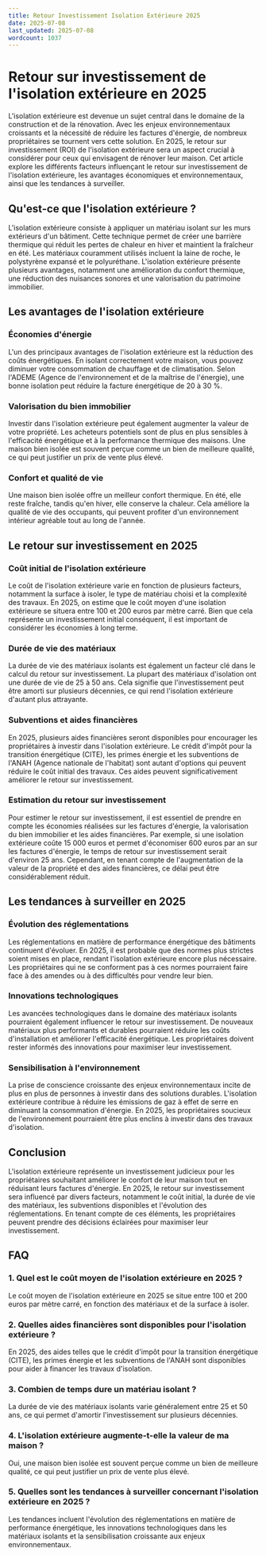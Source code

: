 ```yaml
---
title: Retour Investissement Isolation Extérieure 2025
date: 2025-07-08
last_updated: 2025-07-08
wordcount: 1037
---
```


# Retour sur investissement de l'isolation extérieure en 2025

L'isolation extérieure est devenue un sujet central dans le domaine de la construction et de la rénovation. Avec les enjeux environnementaux croissants et la nécessité de réduire les factures d'énergie, de nombreux propriétaires se tournent vers cette solution. En 2025, le retour sur investissement (ROI) de l'isolation extérieure sera un aspect crucial à considérer pour ceux qui envisagent de rénover leur maison. Cet article explore les différents facteurs influençant le retour sur investissement de l'isolation extérieure, les avantages économiques et environnementaux, ainsi que les tendances à surveiller.

## Qu'est-ce que l'isolation extérieure ?

L'isolation extérieure consiste à appliquer un matériau isolant sur les murs extérieurs d'un bâtiment. Cette technique permet de créer une barrière thermique qui réduit les pertes de chaleur en hiver et maintient la fraîcheur en été. Les matériaux couramment utilisés incluent la laine de roche, le polystyrène expansé et le polyuréthane. L'isolation extérieure présente plusieurs avantages, notamment une amélioration du confort thermique, une réduction des nuisances sonores et une valorisation du patrimoine immobilier.

## Les avantages de l'isolation extérieure

### Économies d'énergie

L'un des principaux avantages de l'isolation extérieure est la réduction des coûts énergétiques. En isolant correctement votre maison, vous pouvez diminuer votre consommation de chauffage et de climatisation. Selon l'ADEME (Agence de l'environnement et de la maîtrise de l'énergie), une bonne isolation peut réduire la facture énergétique de 20 à 30 %.

### Valorisation du bien immobilier

Investir dans l'isolation extérieure peut également augmenter la valeur de votre propriété. Les acheteurs potentiels sont de plus en plus sensibles à l'efficacité énergétique et à la performance thermique des maisons. Une maison bien isolée est souvent perçue comme un bien de meilleure qualité, ce qui peut justifier un prix de vente plus élevé.

### Confort et qualité de vie

Une maison bien isolée offre un meilleur confort thermique. En été, elle reste fraîche, tandis qu'en hiver, elle conserve la chaleur. Cela améliore la qualité de vie des occupants, qui peuvent profiter d'un environnement intérieur agréable tout au long de l'année.

## Le retour sur investissement en 2025

### Coût initial de l'isolation extérieure

Le coût de l'isolation extérieure varie en fonction de plusieurs facteurs, notamment la surface à isoler, le type de matériau choisi et la complexité des travaux. En 2025, on estime que le coût moyen d'une isolation extérieure se situera entre 100 et 200 euros par mètre carré. Bien que cela représente un investissement initial conséquent, il est important de considérer les économies à long terme.

### Durée de vie des matériaux

La durée de vie des matériaux isolants est également un facteur clé dans le calcul du retour sur investissement. La plupart des matériaux d'isolation ont une durée de vie de 25 à 50 ans. Cela signifie que l'investissement peut être amorti sur plusieurs décennies, ce qui rend l'isolation extérieure d'autant plus attrayante.

### Subventions et aides financières

En 2025, plusieurs aides financières seront disponibles pour encourager les propriétaires à investir dans l'isolation extérieure. Le crédit d'impôt pour la transition énergétique (CITE), les primes énergie et les subventions de l'ANAH (Agence nationale de l'habitat) sont autant d'options qui peuvent réduire le coût initial des travaux. Ces aides peuvent significativement améliorer le retour sur investissement.

### Estimation du retour sur investissement

Pour estimer le retour sur investissement, il est essentiel de prendre en compte les économies réalisées sur les factures d'énergie, la valorisation du bien immobilier et les aides financières. Par exemple, si une isolation extérieure coûte 15 000 euros et permet d'économiser 600 euros par an sur les factures d'énergie, le temps de retour sur investissement serait d'environ 25 ans. Cependant, en tenant compte de l'augmentation de la valeur de la propriété et des aides financières, ce délai peut être considérablement réduit.

## Les tendances à surveiller en 2025

### Évolution des réglementations

Les réglementations en matière de performance énergétique des bâtiments continuent d'évoluer. En 2025, il est probable que des normes plus strictes soient mises en place, rendant l'isolation extérieure encore plus nécessaire. Les propriétaires qui ne se conforment pas à ces normes pourraient faire face à des amendes ou à des difficultés pour vendre leur bien.

### Innovations technologiques

Les avancées technologiques dans le domaine des matériaux isolants pourraient également influencer le retour sur investissement. De nouveaux matériaux plus performants et durables pourraient réduire les coûts d'installation et améliorer l'efficacité énergétique. Les propriétaires doivent rester informés des innovations pour maximiser leur investissement.

### Sensibilisation à l'environnement

La prise de conscience croissante des enjeux environnementaux incite de plus en plus de personnes à investir dans des solutions durables. L'isolation extérieure contribue à réduire les émissions de gaz à effet de serre en diminuant la consommation d'énergie. En 2025, les propriétaires soucieux de l'environnement pourraient être plus enclins à investir dans des travaux d'isolation.

## Conclusion

L'isolation extérieure représente un investissement judicieux pour les propriétaires souhaitant améliorer le confort de leur maison tout en réduisant leurs factures d'énergie. En 2025, le retour sur investissement sera influencé par divers facteurs, notamment le coût initial, la durée de vie des matériaux, les subventions disponibles et l'évolution des réglementations. En tenant compte de ces éléments, les propriétaires peuvent prendre des décisions éclairées pour maximiser leur investissement.

## FAQ

### 1. Quel est le coût moyen de l'isolation extérieure en 2025 ?

Le coût moyen de l'isolation extérieure en 2025 se situe entre 100 et 200 euros par mètre carré, en fonction des matériaux et de la surface à isoler.

### 2. Quelles aides financières sont disponibles pour l'isolation extérieure ?

En 2025, des aides telles que le crédit d'impôt pour la transition énergétique (CITE), les primes énergie et les subventions de l'ANAH sont disponibles pour aider à financer les travaux d'isolation.

### 3. Combien de temps dure un matériau isolant ?

La durée de vie des matériaux isolants varie généralement entre 25 et 50 ans, ce qui permet d'amortir l'investissement sur plusieurs décennies.

### 4. L'isolation extérieure augmente-t-elle la valeur de ma maison ?

Oui, une maison bien isolée est souvent perçue comme un bien de meilleure qualité, ce qui peut justifier un prix de vente plus élevé.

### 5. Quelles sont les tendances à surveiller concernant l'isolation extérieure en 2025 ?

Les tendances incluent l'évolution des réglementations en matière de performance énergétique, les innovations technologiques dans les matériaux isolants et la sensibilisation croissante aux enjeux environnementaux.